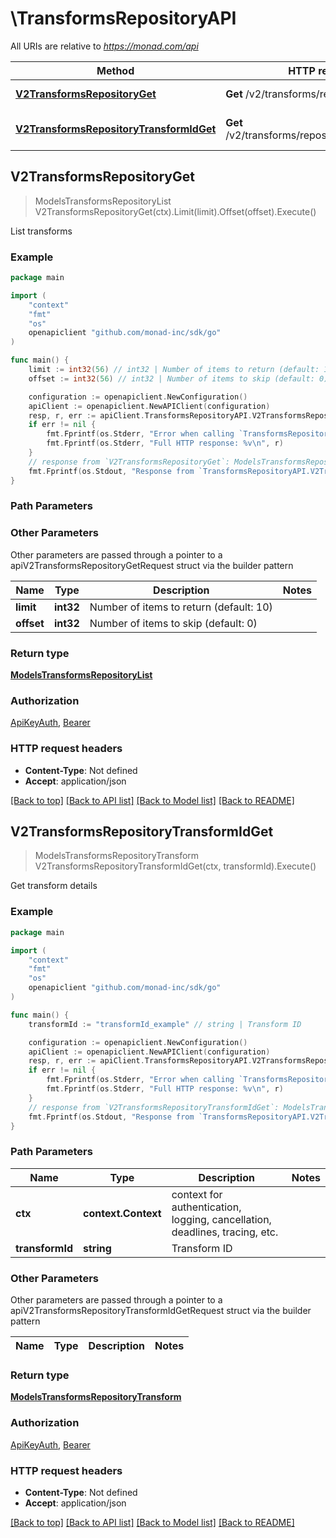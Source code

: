 # \TransformsRepositoryAPI

All URIs are relative to *https://monad.com/api*

Method | HTTP request | Description
------------- | ------------- | -------------
[**V2TransformsRepositoryGet**](TransformsRepositoryAPI.md#V2TransformsRepositoryGet) | **Get** /v2/transforms/repository | List transforms
[**V2TransformsRepositoryTransformIdGet**](TransformsRepositoryAPI.md#V2TransformsRepositoryTransformIdGet) | **Get** /v2/transforms/repository/{transform_id} | Get transform details



## V2TransformsRepositoryGet

> ModelsTransformsRepositoryList V2TransformsRepositoryGet(ctx).Limit(limit).Offset(offset).Execute()

List transforms



### Example

```go
package main

import (
	"context"
	"fmt"
	"os"
	openapiclient "github.com/monad-inc/sdk/go"
)

func main() {
	limit := int32(56) // int32 | Number of items to return (default: 10) (optional)
	offset := int32(56) // int32 | Number of items to skip (default: 0) (optional)

	configuration := openapiclient.NewConfiguration()
	apiClient := openapiclient.NewAPIClient(configuration)
	resp, r, err := apiClient.TransformsRepositoryAPI.V2TransformsRepositoryGet(context.Background()).Limit(limit).Offset(offset).Execute()
	if err != nil {
		fmt.Fprintf(os.Stderr, "Error when calling `TransformsRepositoryAPI.V2TransformsRepositoryGet``: %v\n", err)
		fmt.Fprintf(os.Stderr, "Full HTTP response: %v\n", r)
	}
	// response from `V2TransformsRepositoryGet`: ModelsTransformsRepositoryList
	fmt.Fprintf(os.Stdout, "Response from `TransformsRepositoryAPI.V2TransformsRepositoryGet`: %v\n", resp)
}
```

### Path Parameters



### Other Parameters

Other parameters are passed through a pointer to a apiV2TransformsRepositoryGetRequest struct via the builder pattern


Name | Type | Description  | Notes
------------- | ------------- | ------------- | -------------
 **limit** | **int32** | Number of items to return (default: 10) | 
 **offset** | **int32** | Number of items to skip (default: 0) | 

### Return type

[**ModelsTransformsRepositoryList**](ModelsTransformsRepositoryList.md)

### Authorization

[ApiKeyAuth](../README.md#ApiKeyAuth), [Bearer](../README.md#Bearer)

### HTTP request headers

- **Content-Type**: Not defined
- **Accept**: application/json

[[Back to top]](#) [[Back to API list]](../README.md#documentation-for-api-endpoints)
[[Back to Model list]](../README.md#documentation-for-models)
[[Back to README]](../README.md)


## V2TransformsRepositoryTransformIdGet

> ModelsTransformsRepositoryTransform V2TransformsRepositoryTransformIdGet(ctx, transformId).Execute()

Get transform details



### Example

```go
package main

import (
	"context"
	"fmt"
	"os"
	openapiclient "github.com/monad-inc/sdk/go"
)

func main() {
	transformId := "transformId_example" // string | Transform ID

	configuration := openapiclient.NewConfiguration()
	apiClient := openapiclient.NewAPIClient(configuration)
	resp, r, err := apiClient.TransformsRepositoryAPI.V2TransformsRepositoryTransformIdGet(context.Background(), transformId).Execute()
	if err != nil {
		fmt.Fprintf(os.Stderr, "Error when calling `TransformsRepositoryAPI.V2TransformsRepositoryTransformIdGet``: %v\n", err)
		fmt.Fprintf(os.Stderr, "Full HTTP response: %v\n", r)
	}
	// response from `V2TransformsRepositoryTransformIdGet`: ModelsTransformsRepositoryTransform
	fmt.Fprintf(os.Stdout, "Response from `TransformsRepositoryAPI.V2TransformsRepositoryTransformIdGet`: %v\n", resp)
}
```

### Path Parameters


Name | Type | Description  | Notes
------------- | ------------- | ------------- | -------------
**ctx** | **context.Context** | context for authentication, logging, cancellation, deadlines, tracing, etc.
**transformId** | **string** | Transform ID | 

### Other Parameters

Other parameters are passed through a pointer to a apiV2TransformsRepositoryTransformIdGetRequest struct via the builder pattern


Name | Type | Description  | Notes
------------- | ------------- | ------------- | -------------


### Return type

[**ModelsTransformsRepositoryTransform**](ModelsTransformsRepositoryTransform.md)

### Authorization

[ApiKeyAuth](../README.md#ApiKeyAuth), [Bearer](../README.md#Bearer)

### HTTP request headers

- **Content-Type**: Not defined
- **Accept**: application/json

[[Back to top]](#) [[Back to API list]](../README.md#documentation-for-api-endpoints)
[[Back to Model list]](../README.md#documentation-for-models)
[[Back to README]](../README.md)

